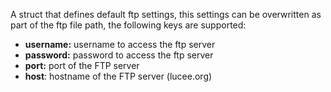 A struct that defines default ftp settings, this settings can be overwritten as part of the ftp file path, the following keys are supported:

- **username:** username to access the ftp server
- **password:** password to access the ftp server
- **port:** port of the FTP server
- **host**: hostname of the FTP server (lucee.org)
